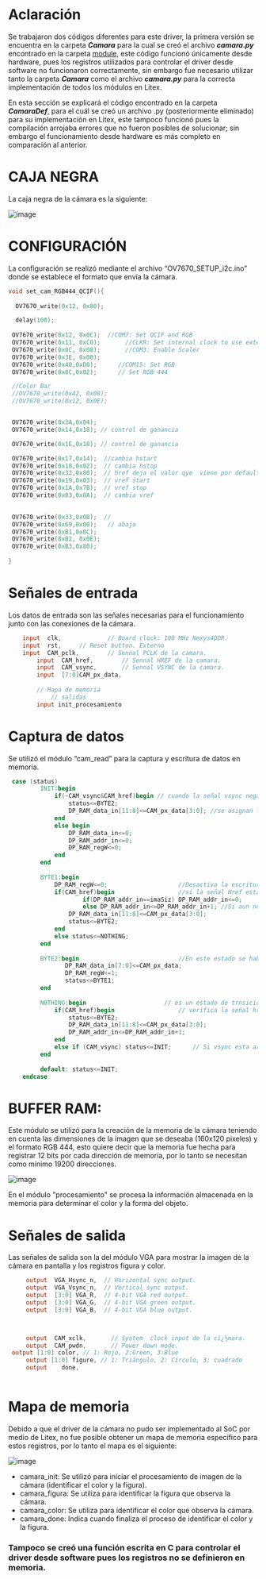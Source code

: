 # Aclaración

Se trabajaron dos códigos diferentes para este driver, la primera versión se encuentra en la carpeta ***Camara*** para la cual se creó el archivo ***camara.py*** encontrado en la carpeta [module](https://github.com/unal-edigital2/w07_entrega-_final-grupo12/tree/main/Proyecto/module), este código funcionó únicamente desde hardware, pues los registros utilizados para controlar el driver desde software no funcionaron correctamente, sin embargo fue necesario utilizar tanto la carpeta ***Camara*** como el archivo ***camara.py*** para la correcta implementación de todos los módulos en Litex.

En esta sección se explicará el código encontrado en la carpeta ***CamaraDef***, para el cuál se creó un archivo .py (posteriormente eliminado) para su implementación en Litex, este tampoco funcionó pues la compilación arrojaba errores que no fueron posibles de solucionar; sin embargo el funcionamiento desde hardware es más completo en comparación al anterior.

# CAJA NEGRA 

La caja negra de la cámara es la siguiente: 

![image](https://user-images.githubusercontent.com/80898083/130699754-19117e49-e91e-46cb-907a-6a2447b38500.png)


# CONFIGURACIÓN

La configuración se realizó mediante el archivo “OV7670_SETUP_i2c.ino” donde se establece el formato que envía la cámara.

```C++
void set_cam_RGB444_QCIF(){
   
  OV7670_write(0x12, 0x80);

  delay(100);
 
 OV7670_write(0x12, 0x0C);  //COM7: Set QCIF and RGB
 OV7670_write(0x11, 0xC0);       //CLKR: Set internal clock to use external clock
 OV7670_write(0x0C, 0x08);       //COM3: Enable Scaler
 OV7670_write(0x3E, 0x00);
 OV7670_write(0x40,0xD0);      //COM15: Set RGB
 OV7670_write(0x8C,0x02);      // Set RGB 444

 //Color Bar
 //OV7670_write(0x42, 0x08); 
 //OV7670_write(0x12, 0x0E);


 OV7670_write(0x3A,0x04);
 OV7670_write(0x14,0x18); // control de ganancia 

 OV7670_write(0x1E,0x18); // control de ganancia 

 OV7670_write(0x17,0x14);  //cambia hstart
 OV7670_write(0x18,0x02);  // cambia hstop
 OV7670_write(0x32,0x80);  // href deja el valor qye  viene por default
 OV7670_write(0x19,0x03);  // vref start
 OV7670_write(0x1A,0x7B);  // vref stop
 OV7670_write(0x03,0x0A);  // cambia vref

 
 OV7670_write(0x33,0x0B);  //
 OV7670_write(0x69,0x00);   // abajo
 OV7670_write(0xB1,0x0C);  
 OV7670_write(0xB2, 0x0E);
 OV7670_write(0xB3,0x80);    
 
}
```

# Señales de entrada

Los datos de entrada son las señales necesarias para el funcionamiento junto con las conexiones de la cámara.

```verilog
    input  clk,           	// Board clock: 100 MHz Nexys4DDR.
    input  rst,	 	// Reset button. Externo	
    input  CAM_pclk,		// Sennal PCLK de la camara. 
		input  CAM_href,		// Sennal HREF de la camara. 
		input  CAM_vsync,		// Sennal VSYNC de la camara.
		input  [7:0]CAM_px_data,
		
		// Mapa de memoria
			// salidas
		input init_procesamiento
```

# Captura de datos

Se utilizó el módulo “cam_read” para la captura y escritura de datos en memoria.

```verilog
 case (status)
         INIT:begin 
             if(~CAM_vsync&CAM_href)begin // cuando la señal vsync negada y href son, se empieza con la escritura de los datos en memoria.
                 status<=BYTE2;
                 DP_RAM_data_in[11:8]<=CAM_px_data[3:0]; //se asignan los 4 bits menos significativos de la información que da la camara a los 4 bits mas significativos del dato a escribir
             end
             else begin
                 DP_RAM_data_in<=0;
                 DP_RAM_addr_in<=0;
                 DP_RAM_regW<=0;
             end 
         end
         
         BYTE1:begin
             DP_RAM_regW<=0; 					//Desactiva la escritura en memoria 
             if(CAM_href)begin					//si la señal Href esta arriva, evalua si ya llego a la ultima posicion en memoria
                     if(DP_RAM_addr_in==imaSiz) DP_RAM_addr_in<=0;			//Si ya llego al final, reinicia la posición en memoria. 
                     else DP_RAM_addr_in<=DP_RAM_addr_in+1;	//Si aun no ha llegado a la ultima posición sigue recorriendo los espacios en memoria y luego escribe en ellos cuan do pasa al estado Byte2
                 DP_RAM_data_in[11:8]<=CAM_px_data[3:0];
                 status<=BYTE2;
             end
             else status<=NOTHING;   
         end
         
         BYTE2:begin							//En este estado se habilita la escritura en memoria
             	DP_RAM_data_in[7:0]<=CAM_px_data;
             	DP_RAM_regW<=1;    
             	status<=BYTE1;
         end
         
         NOTHING:begin						// es un estado de trnsición    
             if(CAM_href)begin					// verifica la señal href y se asigna los 4 bits mas significativos y se mueve una posición en memoria
                 status<=BYTE2;
                 DP_RAM_data_in[11:8]<=CAM_px_data[3:0];
                 DP_RAM_addr_in<=DP_RAM_addr_in+1;
             end
             else if (CAM_vsync) status<=INIT;		// Si vsync esta arriba inicializa la maquina de estados    
         end
         
         default: status<=INIT;
    endcase
   ```
# BUFFER RAM: 
Este módulo se utilizó para la creación de la memoria de la cámara teniendo en cuenta las dimensiones de la imagen que se deseaba (160x120 pixeles) y el formato RGB 444, esto quiere decir que la memoria fue hecha para registrar 12 bits por cada dirección de memoria, por lo tanto se necesitan como mínimo 19200 direcciones.

![image](https://user-images.githubusercontent.com/80898083/129977355-c44d367f-dbe3-4084-a7e2-6da05c173d17.png)



En el módulo "procesamiento" se procesa la información almacenada en la memoria para determinar el color y la forma del objeto.

# Señales de salida

Las señales de salida son la del módulo VGA para mostrar la imagen de la cámara en pantalla y los registros figura y color. 

   ```verilog
		output  VGA_Hsync_n,  // Horizontal sync output.
		output  VGA_Vsync_n,  // Vertical sync output.
		output  [3:0] VGA_R,  // 4-bit VGA red output.
		output  [3:0] VGA_G,  // 4-bit VGA green output.
		output  [3:0] VGA_B,  // 4-bit VGA blue output.



		output  CAM_xclk,		// System  clock input de la cï¿½mara.
		output  CAM_pwdn,		// Power down mode.
    output [1:0] color, // 1: Rojo, 2:Green, 3:Blue
		output [1:0] figure, // 1: Triángulo, 2: Círculo, 3: cuadrado
		output    done,
    
   ```
    
# Mapa de memoria

Debido a que el driver de la cámara no pudo ser implementado al SoC por medio de Litex, no fue posible obtener un mapa de memoria específico para estos registros, por lo tanto el mapa es el siguiente:

![image](https://user-images.githubusercontent.com/80898083/130699792-65779d3a-247d-4793-b19e-a11726eed34f.png)

- camara_init: Se utilizó para iniciar el procesamiento de imagen de la cámara (identificar el color y la figura).
- camara_figura: Se utiliza para identificar la figura que observa la cámara.
- camara_color: Se utiliza para identificar el color que observa la cámara.
- camara_done: Indica cuando finaliza el proceso de identificar el color y la figura.

### Tampoco se creó una función escrita en C para controlar el driver desde software pues los registros no se definieron en memoria.


